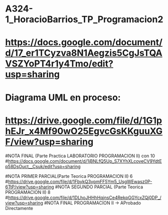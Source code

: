# A324-1_HoracioBarrios_TP_Programacion2
# https://docs.google.com/document/d/17_er1TCyzva8N1Aegzis5CgJsTQAVSZYoPT4r1y4Tmo/edit?usp=sharing
# Diagrama  UML en proceso:
# https://drive.google.com/file/d/1G1phEJr_x4Mf90wO25EgvcGsKKguuXGF/view?usp=sharing



#NOTA FINAL (Parte Practica LABORATORIO PROGRAMACION II) con 10
#https://docs.google.com/document/d/1jBNLfQ5Up_S7XYhXLcoveCV9YdtEp58DsOuct__Csuk/edit?usp=sharing

#NOTA PRIMER PARCIAL(Parte Teorica PROGRAMACION II) 6
#https://drive.google.com/file/d/1FbykQ3vpmFF5Ym5_UsgWEwasz0P-6TtP/view?usp=sharing
#NOTA SEGUNDO PARCIAL (Parte Teorica PROGRAMACION II) 8
#https://drive.google.com/file/d/1DLhoJHHhHqjnsCe4RekpGGYcxZQj0DP_/view?usp=sharing
#NOTA FINAL PROGRAMACION II -> AProbado Directamente
